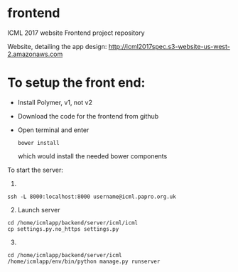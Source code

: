 # frontend
ICML 2017 website Frontend project repository

Website, detailing the app design:
http://icml2017spec.s3-website-us-west-2.amazonaws.com
 
# To setup the front end:
 
- Install Polymer, v1, not v2
- Download the code for the frontend from github
- Open terminal and enter
    
    ```
    bower install
    ```
  which would install the needed bower components
 
To start the server:
 
1. 
```
ssh -L 8000:localhost:8000 username@icml.papro.org.uk
```
 
2. Launch server
```
cd /home/icmlapp/backend/server/icml/icml
cp settings.py.no_https settings.py
```
 
3. 
```
cd /home/icmlapp/backend/server/icml
/home/icmlapp/env/bin/python manage.py runserver
```

